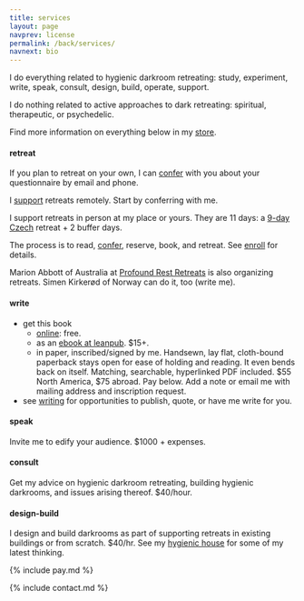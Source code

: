 ```yaml
---
title: services
layout: page
navprev: license
permalink: /back/services/
navnext: bio
---
```


I do everything related to hygienic darkroom retreating: study, experiment, write, speak, consult, design, build, operate, support.

I do nothing related to active approaches to dark retreating: spiritual, therapeutic, or psychedelic. 

Find more information on everything below in my [store](/store).

#### retreat

If you plan to retreat on your own, I can [confer](/store/confer) with you about your questionnaire by email and phone.

I [support](/support) retreats remotely. Start by conferring with me.

I support retreats in person at my place or yours. They are 11 days: a [9-day Czech](/format#czech) retreat + 2 buffer days. 

The process is to read, [confer](/store/confer), reserve, book, and retreat. See [enroll](/store/enroll) for details.


Marion Abbott of Australia at [Profound Rest Retreats](https://profoundrest.wordpress.com) is also organizing retreats. Simen Kirkerød of Norway can do it, too (write me).


#### write

- get this book
	- [online](/): free.
	- as an [ebook at leanpub](https://leanpub.com/darkroomretreat). $15+.
	- in paper, inscribed/signed by me. Handsewn, lay flat, cloth-bound paperback stays open for ease of holding and reading. It even bends back on itself. Matching, searchable, hyperlinked PDF included. $55 North America, $75 abroad. Pay below. Add a note or email me with mailing address and inscription request. <!--![photo: hygienic darkroom retreat paperback](/img/photo/book.jpg)-->
- see [writing](/store#write) for opportunities to publish, quote, or have me write for you.

#### speak

Invite me to edify your audience. $1000 + expenses.

#### consult

Get my advice on hygienic darkroom retreating, building hygienic darkrooms, and issues arising thereof. $40/hour.

#### design-build

I design and build darkrooms as part of supporting retreats in existing buildings or from scratch. $40/hr. See my [hygienic house](/plan) for some of my latest thinking. 

{% include pay.md %}

{% include contact.md %}
